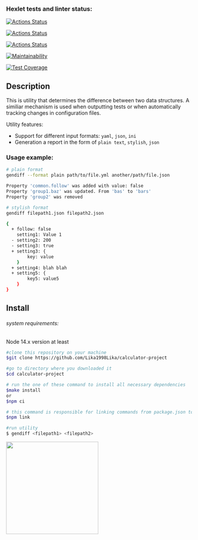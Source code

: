 ### Hexlet tests and linter status:

[![Actions Status](https://github.com/Lika1998Lika/frontend-project-46/workflows/hexlet-check/badge.svg)](https://github.com/Lika1998Lika/frontend-project-46/actions)

[![Actions Status](https://github.com/Lika1998Lika/calculator-project/actions/workflows/linter.yml/badge.svg)](https://github.com/Lika1998Lika/calculator-project/actions/workflows/linter.yml)

[![Actions Status](https://github.com/Lika1998Lika/calculator-project/actions/workflows/test-jest.yml/badge.svg)](https://github.com/Lika1998Lika/calculator-project/actions/workflows/test-jest.yml)

[![Maintainability](https://api.codeclimate.com/v1/badges/a532422f3042b22a7e52/maintainability)](https://codeclimate.com/github/Lika1998Lika/calculator-project/maintainability)

[![Test Coverage](https://api.codeclimate.com/v1/badges/a532422f3042b22a7e52/test_coverage)](https://codeclimate.com/github/Lika1998Lika/calculator-project/test_coverage)

## Description

This is utility that determines the difference between two data structures. A similiar mechanism is used when outputting tests or when automatically tracking changes in configuration files.

Utility features:

- Support for different input formats: `yaml`, `json`, `ini`
- Generation a report in the form of `plain text`, `stylish`, `json`

### Usage example:

```bash
# plain format
gendiff --format plain path/to/file.yml another/path/file.json

Property 'common.follow' was added with value: false
Property 'group1.baz' was updated. From 'bas' to 'bars'
Property 'group2' was removed

# stylish format
gendiff filepath1.json filepath2.json

{
  + follow: false
    setting1: Value 1
  - setting2: 200
  - setting3: true
  + setting3: {
        key: value
    }
  + setting4: blah blah
  + setting5: {
        key5: value5
    }
}
```

## Install

###### system requirements:

Node 14.x version at least

```bash
#clone this repository on your machine
$git clone https://github.com/Lika1998Lika/calculator-project

#go to directory where you downloaded it
$cd calculator-project

# run the one of these command to install all necessary dependencies
$make install
or
$npm ci

# this command is responsible for linking commands from package.json to "./bin" directory
$npm link

#run utility
$ gendiff <filepath1> <filepath2>
```

<a href="https://asciinema.org/a/7RceSarq7y2w7P5rVTn4q3kYs" target="_blank"><img src="https://asciinema.org/a/7RceSarq7y2w7P5rVTn4q3kYs.svg" width="250"/></a>
